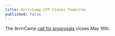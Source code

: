 ```yaml
---
title: ArrrrCamp CFP Closes Tomorrow
published: false
---
```


The ArrrrCamp [call for proprosals][cfp] closes May 16th.

[cfp]: LINK

